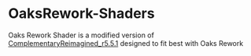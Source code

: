 # OaksRework-Shaders
Oaks Rework Shader is a modified version of [ComplementaryReimagined_r5.5.1](https://modrinth.com/shader/complementary-reimagined/version/latest) designed to fit best with Oaks Rework
